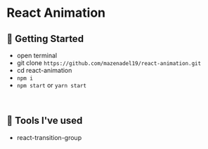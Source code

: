 # React Animation

## 🚀 Getting Started

- open terminal
- git clone `https://github.com/mazenadel19/react-animation.git`
- cd react-animation
- `npm i`
- `npm start` or `yarn start`

<br/>

## 🧰 Tools I've used

- react-transition-group
